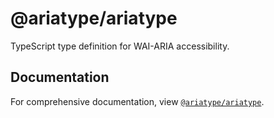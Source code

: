 # @ariatype/ariatype

TypeScript type definition for WAI-ARIA accessibility.

## Documentation

For comprehensive documentation, view [`@ariatype/ariatype`](/@ariatype/ariatype/README.md).
